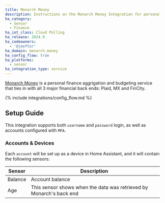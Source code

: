 ```yaml
---
title: Monarch Money
description: Instructions on the Monarch Money Integration for personal finance.
ha_category:
  - Sensor
  - Finance
ha_iot_class: Cloud Polling
ha_release: 2024.9
ha_codeowners:
  - '@jeeftor'
ha_domain: monarch_money
ha_config_flow: true
ha_platforms:
  - sensor
ha_integration_type: service
---
```


[Monarch Money](https://www.monarchmoney.com) is a personal finance aggrigation and budgeting service that ties in with all 3 major financial back ends: Plaid, MX and FinCity.

{% include integrations/config_flow.md %}

## Setup Guide

This integration supports both `username` and `password` login, as well as accounts configured with `MFA`.

### Accounts & Devices

Each `account` will be set up as a device in Home Assistant, and it will contain the following sensors:

|Sensor|Description|
|-------|---------------|
|Balance|Account balance|
|Age| This sensor shows when the data was retrieved by Monarch's back end |
